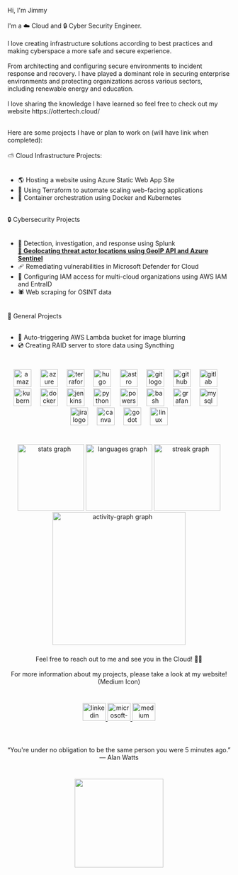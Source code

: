 <p align="left">Hi, I'm Jimmy<br>
  <br>I'm a ☁️ Cloud and 🔒 Cyber Security Engineer.<br>
  <br>I love creating infrastructure solutions according to best practices and making cyberspace a more safe and secure experience.<br>  
  <br>From architecting and configuring secure environments to incident response and recovery. I have played a dominant role in securing enterprise environments and protecting organizations across various sectors, including renewable energy and education.<br><br>I love sharing the knowledge I have learned so feel free to check out my website https://ottertech.cloud/<br>
  
  <br>Here are some projects I have or plan to work on (will have link when completed):<br><br>
  ⛅ Cloud Infrastructure Projects:<br><br>
  - 🌎 Hosting a website using Azure Static Web App Site<br>
  - 🔨 Using Terraform to automate scaling web-facing applications<br>
  - 🐳 Container orchestration using Docker and Kubernetes<br><br>
  
  🔒 Cybersecurity Projects<br><br>
  - 🔎 Detection, investigation, and response using Splunk <br>
  <b>[🎯 Geolocating threat actor locations using GeoIP API and Azure Sentinel](https://github.com/JimmyDuong00/Sentinel-Threat-Map)</b>
  - 🩹 Remediating vulnerabilities in Microsoft Defender for Cloud<br>
  - 📃 Configuring IAM access for multi-cloud organizations using AWS IAM and EntraID<br>
  - 🕷 Web scraping for OSINT data<br><br>
  
  💾 General Projects<br><br>
  - 📸 Auto-triggering AWS Lambda bucket for image blurring<br>
  - 💿 Creating RAID server to store data using Syncthing</p>

###

<br clear="both">

<div align="center">
  <img src="https://skillicons.dev/icons?i=aws" height="40" alt="amazonwebservices logo"  />
  <img width="12" />
  <img src="https://skillicons.dev/icons?i=azure" height="40" alt="azure logo"  />
  <img width="12" />
  <img src="https://cdn.jsdelivr.net/gh/devicons/devicon/icons/terraform/terraform-original.svg" height="40" alt="terraform logo"  />
  <img width="12" />
  <img src="https://cdn.simpleicons.org/hugo/FF4088" height="40" alt="hugo logo"  />
  <img width="12" />
  <img src="https://skillicons.dev/icons?i=astro" height="40" alt="astro logo"  />
  <img width="12" />
  <img src="https://skillicons.dev/icons?i=git" height="40" alt="git logo"  />
  <img width="12" />
  <img src="https://skillicons.dev/icons?i=github" height="40" alt="github logo"  />
  <img width="12" />
  <img src="https://skillicons.dev/icons?i=gitlab" height="40" alt="gitlab logo"  />
  <img width="12" />
  <img src="https://skillicons.dev/icons?i=kubernetes" height="40" alt="kubernetes logo"  />
  <img width="12" />
  <img src="https://skillicons.dev/icons?i=docker" height="40" alt="docker logo"  />
  <img width="12" />
  <img src="https://skillicons.dev/icons?i=jenkins" height="40" alt="jenkins logo"  />
  <img width="12" />
  <img src="https://skillicons.dev/icons?i=py" height="40" alt="python logo"  />
  <img width="12" />
  <img src="https://skillicons.dev/icons?i=powershell" height="40" alt="powershell logo"  />
  <img width="12" />
  <img src="https://cdn.simpleicons.org/gnubash/4EAA25" height="40" alt="bash logo"  />
  <img width="12" />
  <img src="https://cdn.simpleicons.org/grafana/F46800" height="40" alt="grafana logo"  />
  <img width="12" />
  <img src="https://skillicons.dev/icons?i=mysql" height="40" alt="mysql logo"  />
  <img width="12" />
  <img src="https://cdn.jsdelivr.net/gh/devicons/devicon/icons/jira/jira-original.svg" height="40" alt="jira logo"  />
  <img width="12" />
  <img src="https://cdn.simpleicons.org/canva/00C4CC" height="40" alt="canva logo"  />
  <img width="12" />
  <img src="https://skillicons.dev/icons?i=godot" height="40" alt="godot logo"  />
  <img width="12" />
  <img src="https://cdn.simpleicons.org/linux/FCC624" height="40" alt="linux logo"  />
</div>

###

<br clear="both">

<div align="center">
  <img src="https://github-readme-stats.vercel.app/api?username=JimmyDuong00&hide_title=false&hide_rank=false&show_icons=true&include_all_commits=true&count_private=true&disable_animations=false&theme=dracula&locale=en&hide_border=false&order=1" height="150" alt="stats graph"  />
  <img src="https://github-readme-stats.vercel.app/api/top-langs?username=JimmyDuong00&locale=en&hide_title=false&layout=compact&card_width=320&langs_count=5&theme=dracula&hide_border=false&order=2" height="150" alt="languages graph"  />
  <img src="https://streak-stats.demolab.com?user=JimmyDuong00&locale=en&mode=daily&theme=dracula&hide_border=false&border_radius=5&order=3" height="150" alt="streak graph"  />
  <img src="https://github-readme-activity-graph.vercel.app/graph?username=JimmyDuong00&radius=16&theme=react&area=true&order=5" height="300" alt="activity-graph graph"  />
</div>

###

<p align="center">Feel free to reach out to me and see you in the Cloud! 🦦🌊<br><br>For more information about my projects, please take a look at my website! (Medium Icon)</p>

###

<br clear="both">

<div align="center">
  <a href="https://www.linkedin.com/in/jimmyduong00/" target="_blank">
    <img src="https://raw.githubusercontent.com/maurodesouza/profile-readme-generator/master/src/assets/icons/social/linkedin/default.svg" width="52" height="40" alt="linkedin logo"  />
  </a>
  <a href="j.duong00@outlook.com" target="_blank">
    <img src="https://raw.githubusercontent.com/maurodesouza/profile-readme-generator/master/src/assets/icons/social/microsoft-outlook/default.svg" width="52" height="40" alt="microsoft-outlook logo"  />
  </a>
  <a href="https://ottertech.cloud" target="_blank">
    <img src="https://raw.githubusercontent.com/maurodesouza/profile-readme-generator/master/src/assets/icons/social/medium/default.svg" width="52" height="40" alt="medium logo"  />
  </a>
</div>

###

<br clear="both">

<p align="center">“You're under no obligation to be the same person you were 5 minutes ago.”<br>― Alan Watts</p>

###

<br clear="both">

<div align="center">
  <img height="200" src="https://i.imgflip.com/8z53a3.gif"  />
</div>

###
